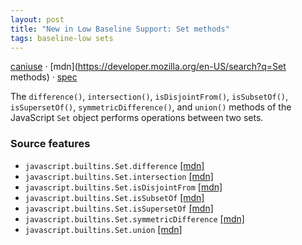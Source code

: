 ```yaml
---
layout: post
title: "New in Low Baseline Support: Set methods"
tags: baseline-low sets
---
```


[caniuse](https://caniuse.com/?search=set-methods) · [mdn](https://developer.mozilla.org/en-US/search?q=Set methods) · [spec](https://tc39.es/proposal-set-methods/)

The `difference()`, `intersection()`, `isDisjointFrom()`, `isSubsetOf()`, `isSupersetOf()`, `symmetricDifference()`, and `union()` methods of the JavaScript `Set` object performs operations between two sets.

### Source features

- ``javascript.builtins.Set.difference`` [[mdn]](https://developer.mozilla.org/en-US/search?q=javascript.builtins.Set.difference)
- ``javascript.builtins.Set.intersection`` [[mdn]](https://developer.mozilla.org/en-US/search?q=javascript.builtins.Set.intersection)
- ``javascript.builtins.Set.isDisjointFrom`` [[mdn]](https://developer.mozilla.org/en-US/search?q=javascript.builtins.Set.isDisjointFrom)
- ``javascript.builtins.Set.isSubsetOf`` [[mdn]](https://developer.mozilla.org/en-US/search?q=javascript.builtins.Set.isSubsetOf)
- ``javascript.builtins.Set.isSupersetOf`` [[mdn]](https://developer.mozilla.org/en-US/search?q=javascript.builtins.Set.isSupersetOf)
- ``javascript.builtins.Set.symmetricDifference`` [[mdn]](https://developer.mozilla.org/en-US/search?q=javascript.builtins.Set.symmetricDifference)
- ``javascript.builtins.Set.union`` [[mdn]](https://developer.mozilla.org/en-US/search?q=javascript.builtins.Set.union)
